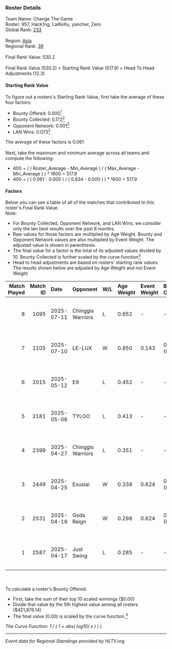 ### Roster Details<br />
Team Name: Change The Game<br />
Roster: 957, Hack1ng, LaiKeXu, yancher, Zero<br />
Global Rank: [233](../../standings_global_2025_09_01.md)<br />
<br />
Region: [Asia]( ../../standings_asia_2025_09_01.md)<br />
Regional Rank: [39]( ../../standings_asia_2025_09_01.md)<br />
<br />
Final Rank Value:  530.2<br />
<br />
Final Rank Value (530.2) = Starting Rank Value (517.9) + Head To Head Adjustments (12.3)<br />

#### Starting Rank Value<br />
To figure out a rosters's Starting Rank Value, first take the average of these four factors:<br />
- Bounty Offered: 0.000[<sup>1</sup>](#table2)
- Bounty Collected: 0.172[<sup>2</sup>](#table1)
- Opponent Network: 0.001[<sup>2</sup>](#table1)
- LAN Wins: 0.073[<sup>2</sup>](#table1)

The average of these factors is 0.061<br />
<br />
Next, take the maximum and minimum average across all teams and compute the following:<br />
- 400 + ( ( Roster_Average - Min_Average ) / ( Max_Average - Min_Average ) ) * 1600 = 517.9
- 400 + ( ( 0.061 - 0.000 ) / ( 0.834 - 0.000 ) ) * 1600 = 517.9


#### Factors<br />
Below you can see a table of all of the matches that contributed to this roster's Final Rank Value.<br />
Note:<br />

- For Bounty Collected, Opponent Network, and LAN Wins, we consider only the ten best results over the past 6 months.
- Raw values for those factors are multiplied by Age Weight. Bounty and Opponent Network values are also multiplied by Event Weight. The adjusted value is shown in parenthesis.
- The final value for a factor is the total of its adjusted values divided by 10. Bounty Collected is further scaled by the curve function[<sup>3</sup>](#curveFunction)
- Head to head adjustments are based on rosters' starting rank values. The results shown below are adjusted by Age Weight and not Event Weight
<span id="table1"></span><br />


| Match Played | Match ID | Date       | Opponent          | W/L | Age Weight | Event Weight | Bounty Collected | Opponent Network | LAN Wins  | H2H Adj. | Roster                               |
| -: | -: | :- | :- | :- | :- | :- | :- | :- | :- | -: | :- |
|            8 |     1095 | 2025-07-11 | Chinggis Warriors | L   | 0.852      | -            | -                | -                | -         |    -1.15 | 957, Hack1ng, LaiKeXu, VanceKK, Zero |
|            7 |     1105 | 2025-07-10 | LE-LUX            | W   | 0.850      | 0.143        | 0.000 (0.000)    | 0.005 (0.001)    | 0 (0.000) |    13.62 | 957, Hack1ng, LaiKeXu, VanceKK, Zero |
|            6 |     2015 | 2025-05-12 | E9                | L   | 0.452      | -            | -                | -                | -         |    -9.46 | 957, Hack1ng, LaiKeXu, yancher, Zero |
|            5 |     2181 | 2025-05-06 | TYLOO             | L   | 0.413      | -            | -                | -                | -         |    -0.01 | 957, Hack1ng, LaiKeXu, yancher, Zero |
|            4 |     2399 | 2025-04-27 | Chinggis Warriors | L   | 0.351      | -            | -                | -                | -         |    -0.51 | 957, Hack1ng, LaiKeXu, yancher, Zero |
|            3 |     2449 | 2025-04-25 | Exusiai           | W   | 0.338      | 0.624        | 0.000 (0.000)    | 0.014 (0.003)    | 1 (0.338) |     5.39 | 957, Hack1ng, LaiKeXu, yancher, Zero |
|            2 |     2531 | 2025-04-19 | Gods Reign        | W   | 0.298      | 0.624        | 0.001 (0.000)    | 0.048 (0.009)    | 1 (0.298) |     6.22 | 957, Hack1ng, LaiKeXu, yancher, Zero |
|            1 |     2587 | 2025-04-17 | Just Swing        | L   | 0.285      | -            | -                | -                | -         |    -1.80 | 957, Hack1ng, LaiKeXu, yancher, Zero |

<br />
<span id="table2"></span><br />
To calculate a roster's Bounty Offered:<br />

- First, take the sum of their top 10 scaled winnings ($0.00)
- Divide that value by the 5th highest value among all rosters ($421,876.14)
- The final value (0.00) is scaled by the curve function.[<sup>3</sup>](#curveFunction)

<span id="curveFunction"></span>_The Curve Function: 1 / ( 1 + abs( log10( x ) ) )_<br />

---
_Event data for Regional Standings provided by HLTV.org_<br />
